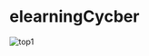 # elearningCycber

![top1](https://user-images.githubusercontent.com/66680806/108176034-10430d80-7134-11eb-9fa5-c21d69abb64c.PNG)
